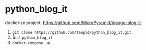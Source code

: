 # python_blog_it
dockerize project: https://github.com/MicroPyramid/django-blog-it

1. `git clone https://github.com/tanpld/python_blog_it.git`
2. $`cd python_blog_it`
3. `docker-compose up`
